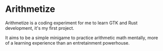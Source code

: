 # Arithmetize

Arithmetize is a coding experiment for me to learn GTK and Rust development, it's my first project.

It aims to be a simple minigame to practice arithmetic math mentally, more of a learning experience than an entretainment powerhouse. 
